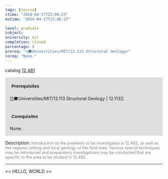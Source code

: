 ```yaml
---
tags: [course]
ctime: "2024-04-17T23:06:23"
mstime: "2024-04-17T23:06:23"

level: graduate
subject: 
university: mit
completion: closed
percentage: 0
prereq: "<🎓Universities/MIT/12.113 Structural Geology>"
coreq: "None."
---
```


catalog [12.481](http://student.mit.edu/catalog/m12b.html#12.481)

<span style="display: block; padding: 15px; background-color: rgb(100, 100, 100, 0.2);"><font id="m_prereq802_0" style="display: block; font-family: Arial, sans-serif; font-weight: bold; padding: 5px">Prerequisites</font><br><span id="prereq802_0">[[🎓Universities/MIT/12.113 Structural Geology | 12.113]]</span></span>
<span style="display: block; padding: 15px; background-color: rgb(100, 100, 100, 0.2);"><font id="m_coreq802_0" style="display: block; font-family: Arial, sans-serif; font-weight: bold; padding: 5px">Corequisites</font><br><span id="coreq802_0">None.</span></span>

<font style="">Description:</font>
<font style="color: grey; font-size: 0.8rem;">Introduction to the problems to be investigated in 12.482, as well as the regional setting and local geology of the field area. Various special techniques may be introduced and preparatory investigations may be conducted that are specific to the area to be studied in 12.482.</font>



---

<< HELLO, WORLD >>
